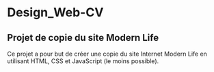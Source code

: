 # Design_Web-CV
## Projet de copie du site Modern Life

Ce projet a pour but de créer une copie du site Internet Modern Life en utilisant HTML, CSS et JavaScript (le moins possible).

